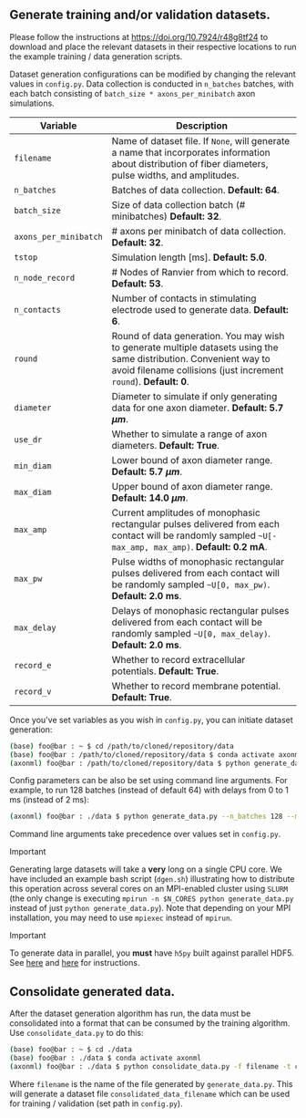 ## Generate training and/or validation datasets.
Please follow the instructions at https://doi.org/10.7924/r48g8tf24 to download and place the relevant datasets in their respective locations to run the example training / data generation scripts.

Dataset generation configurations can be modified by changing the relevant values in `config.py`. Data collection is conducted in `n_batches` batches, with each batch consisting of `batch_size * axons_per_minibatch` axon simulations.

|Variable|Description|
|---|---|
|`filename`|Name of dataset file. If `None`, will generate a name that incorporates information about distribution of fiber diameters, pulse widths, and amplitudes.|
|`n_batches`|Batches of data collection. **Default: 64**.|
|`batch_size`|Size of data collection batch (# minibatches) **Default: 32**.|
|`axons_per_minibatch`|# axons per minibatch of data collection. **Default: 32**.|
|`tstop`|Simulation length [ms]. **Default: 5.0**.|
|`n_node_record`|# Nodes of Ranvier from which to record. **Default: 53**.|
|`n_contacts`|Number of contacts in stimulating electrode used to generate data. **Default: 6**.|
|`round`|Round of data generation. You may wish to generate multiple datasets using the same distribution. Convenient way to avoid filename collisions (just increment `round`). **Default: 0**.|
|`diameter`|Diameter to simulate if only generating data for one axon diameter. **Default: 5.7 $\mu m$**.|
|`use_dr`|Whether to simulate a range of axon diameters. **Default: True**.|
|`min_diam`|Lower bound of axon diameter range. **Default: 5.7 $\mu m$**.|
|`max_diam`|Upper bound of axon diameter range. **Default: 14.0 $\mu m$**.|
|`max_amp`| Current amplitudes of monophasic rectangular pulses delivered from each contact will be randomly sampled `~U[-max_amp, max_amp)`. **Default: 0.2 mA**.|
|`max_pw`| Pulse widths of monophasic rectangular pulses delivered from each contact will be randomly sampled `~U[0, max_pw)`. **Default: 2.0 ms**.|
|`max_delay`| Delays of monophasic rectangular pulses delivered from each contact will be randomly sampled `~U[0, max_delay)`. **Default: 2.0 ms**.|
|`record_e`| Whether to record extracellular potentials. **Default: True**.|
|`record_v`| Whether to record membrane potential. **Default: True**.||

Once you've set variables as you wish in `config.py`, you can initiate dataset generation:

```bash
(base) foo@bar : ~ $ cd /path/to/cloned/repository/data
(base) foo@bar : /path/to/cloned/repository/data $ conda activate axonml
(axonml) foo@bar : /path/to/cloned/repository/data $ python generate_data.py
```

Config parameters can be also be set using command line arguments. For example, to run 128 batches (instead of default 64) with delays from 0 to 1 ms (instead of 2 ms):

```bash
(axonml) foo@bar : ./data $ python generate_data.py --n_batches 128 --max_delay 2
```

Command line arguments take precedence over values set in `config.py`.

> [!IMPORTANT]
> Generating large datasets will take a **very** long on a single CPU core. We have included an example bash script (`dgen.sh`) illustrating how to distribute this operation across several cores on an MPI-enabled cluster using `SLURM` (the only change is executing `mpirun -n $N_CORES python generate_data.py` instead of just `python generate_data.py`). Note that depending on your MPI installation, you may need to use `mpiexec` instead of `mpirun`.

> [!IMPORTANT]
> To generate data in parallel, you **must** have `h5py` built against parallel HDF5. See [here](https://docs.h5py.org/en/latest/mpi.html) and [here](https://accserv.lepp.cornell.edu/svn/packages/hdf5/release_docs/INSTALL_parallel) for instructions.

## Consolidate generated data.

After the dataset generation algorithm has run, the data must be consolidated into a format that can be consumed by the training algorithm. Use `consolidate_data.py` to do this:

```bash
(base) foo@bar : ~ $ cd ./data
(base) foo@bar : ./data $ conda activate axonml
(axonml) foo@bar : ./data $ python consolidate_data.py -f filename -t consolidated_data_filename
```
Where `filename` is the name of the file generated by `generate_data.py`.
This will generate a dataset file `consolidated_data_filename` which can be used for training / validation (set path in `config.py`).